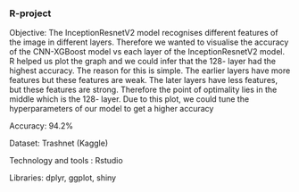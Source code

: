 ### R-project

Objective: The InceptionResnetV2 model recognises different features of the image in different layers. Therefore we wanted to visualise the accuracy of the CNN-XGBoost model vs each layer of the InceptionResnetV2 model. R helped us plot the graph and we could infer that the 128- layer had the highest accuracy. The reason for this is simple. The earlier layers have more features but these features are weak. The later layers have less features, but these features are strong. Therefore the point of optimality lies in the middle which is the 128- layer. Due to this plot, we could tune the hyperparameters of our model to get a higher accuracy

Accuracy: 94.2%

Dataset: Trashnet (Kaggle)

Technology and tools : Rstudio

Libraries: dplyr, ggplot, shiny
